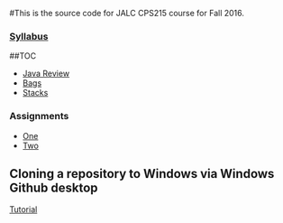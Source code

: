 #This is the source code for JALC CPS215 course for Fall 2016.
### [Syllabus](https://goo.gl/ruYuhC)
##TOC
* [Java Review](java_review/)
* [Bags](data_structures/bags)
* [Stacks](data_structures/stacks)

### Assignments
* [One](assignments/one/)
* [Two](assignments/two)

## Cloning a repository to Windows via Windows Github desktop
[Tutorial](https://help.github.com/desktop/guides/contributing/cloning-a-repository-from-github-desktop/#cloning-repositories)
